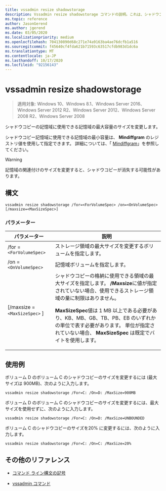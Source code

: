 ```yaml
---
title: vssadmin resize shadowstorage
description: Vssadmin resize shadowstorage コマンドの説明。これは、シャドウコピー記憶域に使用できる記憶域の最大容量のサイズを変更します。
ms.topic: reference
author: JasonGerend
ms.author: jgerend
ms.date: 03/05/2020
ms.localizationpriority: medium
ms.openlocfilehash: 704130890d68c271e74a9163ba4ae76dcfb1a516
ms.sourcegitcommit: f45640cf4fda621b71593c63517cfdb983d1dc6a
ms.translationtype: MT
ms.contentlocale: ja-JP
ms.lasthandoff: 10/17/2020
ms.locfileid: "92156143"
---
```

# <a name="vssadmin-resize-shadowstorage"></a>vssadmin resize shadowstorage

> 適用対象: Windows 10、Windows 8.1、Windows Server 2016、Windows Server 2012 R2、Windows Server 2012、Windows Server 2008 R2、Windows Server 2008

シャドウコピーの記憶域に使用できる記憶域の最大容量のサイズを変更します。

シャドウコピー記憶域に使用できる記憶域の最小容量は、 **Mindiffgram** のレジストリ値を使用して指定できます。 詳細については、「 [Mindiffgram](/windows/win32/backup/registry-keys-for-backup-and-restore#mindiffareafilesize)」を参照してください。

> [!WARNING]
> 記憶域の関連付けのサイズを変更すると、シャドウコピーが消失する可能性があります。

## <a name="syntax"></a>構文

```
vssadmin resize shadowstorage /for=<ForVolumeSpec> /on=<OnVolumeSpec> [/maxsize=<MaxSizeSpec>]
```

### <a name="parameters"></a>パラメーター

| パラメーター | 説明 |
|--|--|
| /for =`<ForVolumeSpec>` | ストレージ領域の最大サイズを変更するボリュームを指定します。 |
| /on =`<OnVolumeSpec>` | 記憶域ボリュームを指定します。 |
| [/maxsize = `<MaxSizeSpec>` ] | シャドウコピーの格納に使用できる領域の最大サイズを指定します。 **/Maxsize**に値が指定されていない場合、使用できるストレージ領域の量に制限はありません。<p>**MaxSizeSpec**値は 1 MB 以上である必要があり、KB、MB、GB、TB、PB、EB のいずれかの単位で表す必要があります。 単位が指定されていない場合、 **MaxSizeSpec** は既定でバイトを使用します。 |

## <a name="examples"></a>使用例

ボリューム D のボリューム C のシャドウコピーのサイズを変更するには (最大サイズは 900MB)、次のように入力します。

```
vssadmin resize shadowstorage /For=C: /On=D: /MaxSize=900MB
```

ボリューム D のボリューム C のシャドウコピーのサイズを変更するには、最大サイズを使用せずに、次のように入力します。

```
vssadmin resize shadowstorage /For=C: /On=D: /MaxSize=UNBOUNDED
```

ボリューム C のシャドウコピーのサイズを20% に変更するには、次のように入力します。

```
vssadmin resize shadowstorage /For=C: /On=C: /MaxSize=20%
```

## <a name="additional-references"></a>その他のリファレンス

- [コマンド ライン構文の記号](command-line-syntax-key.md)

- [vssadmin コマンド](vssadmin.md)
